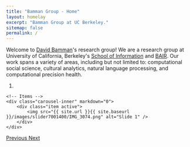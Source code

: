 ```yaml
---
title: "Bamman Group - Home"
layout: homelay
excerpt: "Bamman Group at UC Berkeley."
sitemap: false
permalink: /
---
```


Welcome to [David Bamman](https://people.ischool.berkeley.edu/~dbamman/)'s research group! We are a research group at University of California, Berkeley's [School of Information](https://ischool.berkeley.edu) and [BAIR](https://bair.berkeley.edu/). Our work spans a variety of areas, including but not limited to: computational social science, cultural analytics, natural language processing, and computational precision health. 

<div markdown="0" id="carousel" class="carousel slide" data-ride="carousel" data-interval="4000" data-pause="hover" >
    <!-- Menu -->
    <ol class="carousel-indicators">
        <li data-target="#carousel" data-slide-to="0" class="active"></li>
    </ol>

    <!-- Items -->
    <div class="carousel-inner" markdown="0">
        <div class="item active">
            <img src="{{ site.url }}{{ site.baseurl }}/images/slider7001400/IMG_3074.png" alt="Slide 1" />
        </div>
    </div>
  <a class="left carousel-control" href="#carousel" role="button" data-slide="prev">
    <span class="glyphicon glyphicon-chevron-left" aria-hidden="true"></span>
    <span class="sr-only">Previous</span>
  </a>
  <a class="right carousel-control" href="#carousel" role="button" data-slide="next">
    <span class="glyphicon glyphicon-chevron-right" aria-hidden="true"></span>
    <span class="sr-only">Next</span>
  </a>
</div>
